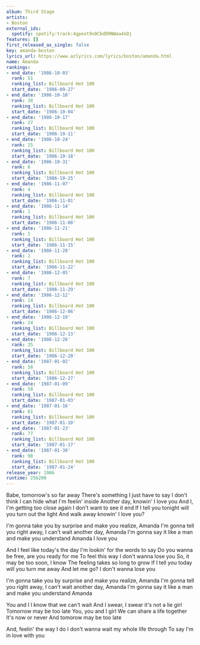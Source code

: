 ```yaml
---
album: Third Stage
artists:
- Boston
external_ids:
  spotify: spotify:track:4gpext9x0CbdD9NWaa4nDj
features: []
first_released_as_single: false
key: amanda-boston
lyrics_url: https://www.azlyrics.com/lyrics/boston/amanda.html
name: Amanda
rankings:
- end_date: '1986-10-03'
  rank: 51
  ranking_list: Billboard Hot 100
  start_date: '1986-09-27'
- end_date: '1986-10-10'
  rank: 38
  ranking_list: Billboard Hot 100
  start_date: '1986-10-04'
- end_date: '1986-10-17'
  rank: 27
  ranking_list: Billboard Hot 100
  start_date: '1986-10-11'
- end_date: '1986-10-24'
  rank: 15
  ranking_list: Billboard Hot 100
  start_date: '1986-10-18'
- end_date: '1986-10-31'
  rank: 6
  ranking_list: Billboard Hot 100
  start_date: '1986-10-25'
- end_date: '1986-11-07'
  rank: 4
  ranking_list: Billboard Hot 100
  start_date: '1986-11-01'
- end_date: '1986-11-14'
  rank: 1
  ranking_list: Billboard Hot 100
  start_date: '1986-11-08'
- end_date: '1986-11-21'
  rank: 1
  ranking_list: Billboard Hot 100
  start_date: '1986-11-15'
- end_date: '1986-11-28'
  rank: 2
  ranking_list: Billboard Hot 100
  start_date: '1986-11-22'
- end_date: '1986-12-05'
  rank: 7
  ranking_list: Billboard Hot 100
  start_date: '1986-11-29'
- end_date: '1986-12-12'
  rank: 14
  ranking_list: Billboard Hot 100
  start_date: '1986-12-06'
- end_date: '1986-12-19'
  rank: 24
  ranking_list: Billboard Hot 100
  start_date: '1986-12-13'
- end_date: '1986-12-26'
  rank: 35
  ranking_list: Billboard Hot 100
  start_date: '1986-12-20'
- end_date: '1987-01-02'
  rank: 58
  ranking_list: Billboard Hot 100
  start_date: '1986-12-27'
- end_date: '1987-01-09'
  rank: 58
  ranking_list: Billboard Hot 100
  start_date: '1987-01-03'
- end_date: '1987-01-16'
  rank: 61
  ranking_list: Billboard Hot 100
  start_date: '1987-01-10'
- end_date: '1987-01-23'
  rank: 77
  ranking_list: Billboard Hot 100
  start_date: '1987-01-17'
- end_date: '1987-01-30'
  rank: 98
  ranking_list: Billboard Hot 100
  start_date: '1987-01-24'
release_year: 1986
runtime: 256200
---
```

Babe, tomorrow's so far away
There's something I just have to say
I don't think I can hide what I'm feelin' inside
Another day, knowin' I love you
And I, I'm getting too close again
I don't want to see it end
If I tell you tonight will you turn out the light
And walk away knowin' I love you?

I'm gonna take you by surprise and make you realize,
Amanda
I'm gonna tell you right away, I can't wait another day,
Amanda
I'm gonna say it like a man and make you understand
Amanda
I love you

And I feel like today's the day
I'm lookin' for the words to say
Do you wanna be free, are you ready for me
To feel this way
I don't wanna lose you
So, it may be too soon, I know
The feeling takes so long to grow
If I tell you today will you turn me away
And let me go?
I don't wanna lose you

I'm gonna take you by surprise and make you realize,
Amanda
I'm gonna tell you right away, I can't wait another day,
Amanda
I'm gonna say it like a man and make you understand
Amanda

You and I
I know that we can't wait
And I swear, I swear it's not a lie girl
Tomorrow may be too late
You, you and I girl
We can share a life together
It's now or never
And tomorow may be too late

And, feelin' the way I do
I don't wanna wait my whole life through
To say I'm in love with you

